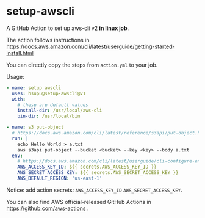 # setup-awscli

A GitHub Action to set up aws-cli v2 **in linux job**.

The action follows instructions in https://docs.aws.amazon.com/cli/latest/userguide/getting-started-install.html

You can directly copy the steps from `action.yml` to your job.

Usage:

```yaml
- name: setup awscli
  uses: hsupu@setup-awscli@v1
  with:
    # these are default values
    install-dir: /usr/local/aws-cli
    bin-dir: /usr/local/bin

- name: s3 put-object
  # https://docs.aws.amazon.com/cli/latest/reference/s3api/put-object.html#examples
  run: |
    echo Hello World > a.txt
    aws s3api put-object --bucket <bucket> --key <key> --body a.txt
  env:
    # https://docs.aws.amazon.com/cli/latest/userguide/cli-configure-envvars.html
    AWS_ACCESS_KEY_ID: ${{ secrets.AWS_ACCESS_KEY_ID }}
    AWS_SECRET_ACCESS_KEY: ${{ secrets.AWS_SECRET_ACCESS_KEY }}
    AWS_DEFAULT_REGION: 'us-east-1'
```

Notice: add action secrets: `AWS_ACCESS_KEY_ID` `AWS_SECRET_ACCESS_KEY`.

You can also find AWS official-released GitHub Actions in https://github.com/aws-actions .
